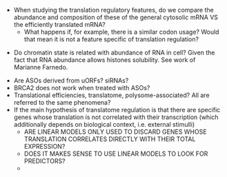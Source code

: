 * When studying the translation regulatory features, do we compare the abundance and composition of these of the general cytosolic mRNA VS the efficiently translated mRNA?
	* What happens if, for example, there is a similar codon usage? Would that mean it is not a feature specific of translation regulation?
- Do chromatin state is related with abundance of RNA in cell? Given the fact that RNA abundance allows histones solubility. See work of Marianne Farnedo.
* Are ASOs derived from uORFs? siRNAs?
* BRCA2 does not work when treated with ASOs?
* Translational efficiencies, translatome, polysome-associated? All are referred to the same phenomena?
* If the main hypothesis of translatome regulation is that there are specific genes whose translation is not correlated with their transcription (which additionally depends on biological context, i.e. external stimulli)
	* ARE LINEAR MODELS ONLY USED TO DISCARD GENES WHOSE TRANSLATION CORRELATES DIRECTLY WITH THEIR TOTAL EXPRESSION? 
	* DOES IT MAKES SENSE TO USE LINEAR MODELS TO LOOK FOR PREDICTORS?
	* 